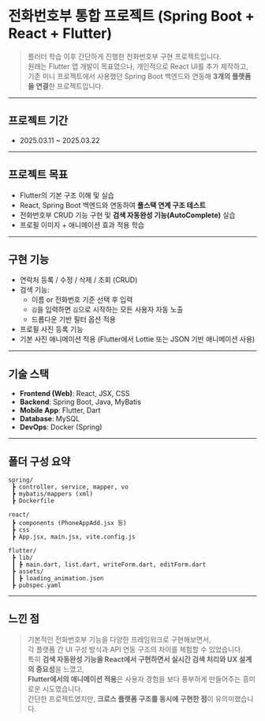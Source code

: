 # 전화번호부 통합 프로젝트 (Spring Boot + React + Flutter)

> 플러터 학습 이후 간단하게 진행한 전화번호부 구현 프로젝트입니다.  
> 원래는 Flutter 앱 개발이 목표였으나, 개인적으로 React UI를 추가 제작하고,  
> 기존 미니 프로젝트에서 사용했던 Spring Boot 백엔드와 연동해 **3개의 플랫폼을 연결**한 프로젝트입니다.

---

## 프로젝트 기간
- 2025.03.11 ~ 2025.03.22

---

## 프로젝트 목표

- Flutter의 기본 구조 이해 및 실습
- React, Spring Boot 백엔드와 연동하여 **풀스택 연계 구조 테스트**
- 전화번호부 CRUD 기능 구현 및 **검색 자동완성 기능(AutoComplete)** 실습
- 프로필 이미지 + 애니메이션 효과 적용 학습

---

## 구현 기능

- 연락처 등록 / 수정 / 삭제 / 조회 (CRUD)
- 검색 기능:
  - 이름 or 전화번호 기준 선택 후 입력
  - `김`을 입력하면 `김`으로 시작하는 모든 사용자 자동 노출
  - 드롭다운 기반 필터 옵션 적용
- 프로필 사진 등록 기능
- 기본 사진 애니메이션 적용 (Flutter에서 Lottie 또는 JSON 기반 애니메이션 사용)

---

## 기술 스택

- **Frontend (Web)**: React, JSX, CSS
- **Backend**: Spring Boot, Java, MyBatis
- **Mobile App**: Flutter, Dart
- **Database**: MySQL
- **DevOps**: Docker (Spring)

---

## 폴더 구성 요약

```
spring/
 ┣ controller, service, mapper, vo
 ┣ mybatis/mappers (xml)
 ┣ Dockerfile

react/
 ┣ components (PhoneAppAdd.jsx 등)
 ┣ css
 ┣ App.jsx, main.jsx, vite.config.js

flutter/
 ┣ lib/
 ┃ ┣ main.dart, list.dart, writeForm.dart, editForm.dart
 ┣ assets/
 ┃ ┣ loading_animation.json
 ┣ pubspec.yaml
```

---

## 느낀 점

> 기본적인 전화번호부 기능을 다양한 프레임워크로 구현해보면서,  
> 각 플랫폼 간 UI 구성 방식과 API 연동 구조의 차이를 체험할 수 있었습니다.  
> 특히 **검색 자동완성 기능을 React에서 구현하면서 실시간 검색 처리와 UX 설계의 중요성**을 느꼈고,  
> **Flutter에서의 애니메이션 적용**은 사용자 경험을 보다 풍부하게 만들어주는 흥미로운 시도였습니다.  
> 간단한 프로젝트였지만, **크로스 플랫폼 구조를 동시에 구현한 점**이 유의미했습니다.
